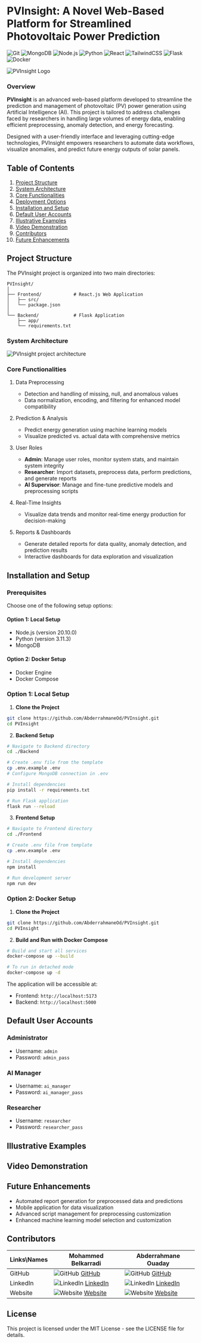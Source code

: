 # PVInsight: A Novel Web-Based Platform for Streamlined Photovoltaic Power Prediction
![Git](https://img.shields.io/badge/Git-000000?style=flat&logo=git&logoColor=white)
![MongoDB](https://img.shields.io/badge/MongoDB-17.0-336791?style=flat&logo=mongodb&logoColor=white)
![Node.js](https://img.shields.io/badge/Node.js-20.10.0-339933?style=flat&logo=node.js&logoColor=white)
![Python](https://img.shields.io/badge/Python-3.10%2B-3776AB?style=flat&logo=python&logoColor=white)
![React](https://img.shields.io/badge/React-18-61DAFB?style=flat&logo=react&logoColor=white)
![TailwindCSS](https://img.shields.io/badge/TailwindCSS-3.4.0-38B2AC?style=flat&logo=tailwindcss&logoColor=white)
![Flask](https://img.shields.io/badge/Flask-0.115.5-009688?style=flat&logo=flask&logoColor=white)
![Docker](https://img.shields.io/badge/Docker-24.0%2B-2496ED?style=flat&logo=docker&logoColor=white)

![PVInsight Logo](assets/images/PVInsight_logo.png)

### Overview

**PVInsight** is an advanced web-based platform developed to streamline the prediction and management of photovoltaic (PV) power generation using Artificial Intelligence (AI). This project is tailored to address challenges faced by researchers in handling large volumes of energy data, enabling efficient preprocessing, anomaly detection, and energy forecasting.

Designed with a user-friendly interface and leveraging cutting-edge technologies, PVInsight empowers researchers to automate data workflows, visualize anomalies, and predict future energy outputs of solar panels.

## Table of Contents

1. [Project Structure](#project-structure)
2. [System Architecture](#system-architecture)
3. [Core Functionalities](#core-functionalities)
4. [Deployment Options](#deployment-options)
5. [Installation and Setup](#installation-and-setup)
6. [Default User Accounts](#default-user-accounts)
7. [Illustrative Examples](#illustrative-examples)
8. [Video Demonstration](#video-demonstration)
9. [Contributors](#contributors)
10. [Future Enhancements](#future-enhancements)

## Project Structure

The PVInsight project is organized into two main directories:

```
PVInsight/
│
├── Frontend/            # React.js Web Application
│   ├── src/
│   └── package.json
│
└── Backend/             # Flask Application
    ├── app/
    └── requirements.txt
```

### System Architecture

![PVInsight project architecture](assets/images/project_architecture.png)

### Core Functionalities

1. Data Preprocessing

   - Detection and handling of missing, null, and anomalous values
   - Data normalization, encoding, and filtering for enhanced model compatibility
2. Prediction & Analysis

   - Predict energy generation using machine learning models
   - Visualize predicted vs. actual data with comprehensive metrics
3. User Roles

   - **Admin**: Manage user roles, monitor system stats, and maintain system integrity
   - **Researcher**: Import datasets, preprocess data, perform predictions, and generate reports
   - **AI Supervisor**: Manage and fine-tune predictive models and preprocessing scripts
4. Real-Time Insights

   - Visualize data trends and monitor real-time energy production for decision-making
5. Reports & Dashboards

   - Generate detailed reports for data quality, anomaly detection, and prediction results
   - Interactive dashboards for data exploration and visualization

## Installation and Setup

### Prerequisites

Choose one of the following setup options:

#### Option 1: Local Setup

- Node.js (version 20.10.0)
- Python (version 3.11.3)
- MongoDB

#### Option 2: Docker Setup

- Docker Engine
- Docker Compose

### Option 1: Local Setup

1. **Clone the Project**

```bash
git clone https://github.com/AbderrahmaneOd/PVInsight.git
cd PVInsight
```

2. **Backend Setup**

```bash
# Navigate to Backend directory
cd ./Backend

# Create .env file from the template
cp .env.example .env
# Configure MongoDB connection in .env

# Install dependencies
pip install -r requirements.txt

# Run Flask application
flask run --reload
```

3. **Frontend Setup**

```bash
# Navigate to Frontend directory
cd ./Frontend

# Create .env file from template
cp .env.example .env

# Install dependencies
npm install

# Run development server
npm run dev
```

### Option 2: Docker Setup

1. **Clone the Project**

```bash
git clone https://github.com/AbderrahmaneOd/PVInsight.git
cd PVInsight
```

2. **Build and Run with Docker Compose**

```bash
# Build and start all services
docker-compose up --build

# To run in detached mode
docker-compose up -d
```

The application will be accessible at:

- Frontend: `http://localhost:5173`
- Backend: `http://localhost:5000`

## Default User Accounts

### Administrator

- Username: `admin`
- Password: `admin_pass`

### AI Manager

- Username: `ai_manager`
- Password: `ai_manager_pass`

### Researcher

- Username: `researcher`
- Password: `researcher_pass`

## Illustrative Examples

## Video Demonstration

## Future Enhancements

- Automated report generation for preprocessed data and predictions
- Mobile application for data visualization
- Advanced script management for preprocessing customization
- Enhanced machine learning model selection and customization

## Contributors

| Links\Names | Mohammed Belkarradi                                                                                                                     | Abderrahmane Ouaday                                                                                                           |
| ----------- | --------------------------------------------------------------------------------------------------------------------------------------- | ----------------------------------------------------------------------------------------------------------------------------- |
| GitHub      | ![GitHub](https://img.icons8.com/color/30/github--v1.png) [GitHub](https://github.com/BELKARRADI)                                            | ![GitHub](https://img.icons8.com/color/30/github--v1.png) [GitHub](https://github.com/AbderrahmaneOd)                              |
| LinkedIn    | ![LinkedIn](https://img.icons8.com/color/30/linkedin-circled--v1.png) [LinkedIn](https://www.linkedin.com/in/mohammed-belkarradi-770954211/) | ![LinkedIn](https://img.icons8.com/color/30/linkedin-circled--v1.png) [LinkedIn](https://www.linkedin.com/in/abderrahmane-ouaday/) |
| Website     | ![Website](https://img.icons8.com/color/30/domain.png) [Website](#)                                                                          | ![Website](https://img.icons8.com/color/30/domain.png) [Website](https://aouaday.me/)                                              |

## License

This project is licensed under the MIT License - see the LICENSE file for details.
